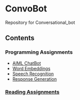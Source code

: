 # ConvoBot

<!-- 
[![Codacy Badge](https://app.codacy.com/project/badge/Grade/6e49b7166aa943338cc09fdc8d48702a)](https://www.codacy.com/manual/Stellarator-X/ConvoBot?utm_source=github.com&amp;utm_medium=referral&amp;utm_content=Stellarator-X/ConvoBot&amp;utm_campaign=Badge_Grade) -->

Repository for Conversational_bot

## Contents

### Programming Assignments

* [AIML ChatBot](https://github.com/Stellarator-X/ConvoBot/tree/master/Programming%20Assignments/AIML/LibChat)
* [Word Embeddings](https://github.com/Stellarator-X/ConvoBot/tree/master/Programming%20Assignments/Word%20Embeddings)
* [Speech Recognition](https://github.com/Stellarator-X/ConvoBot/tree/master/Programming%20Assignments/Speech%20Recognition)
* [Response Generation](https://github.com/Stellarator-X/ConvoBot/tree/master/Programming%20Assignments/Response%20Generation)

### [Reading Assignments](https://github.com/Stellarator-X/ConvoBot/tree/master/Reading%20Assignments)
